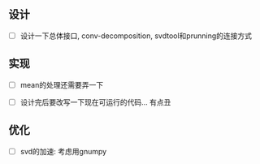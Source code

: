 设计
----------------

- [ ] 设计一下总体接口, conv-decomposition, svdtool和prunning的连接方式


实现
----------------

- [ ] mean的处理还需要弄一下

- [ ] 设计完后要改写一下现在可运行的代码... 有点丑


优化
----------------

- [ ] svd的加速: 考虑用gnumpy
